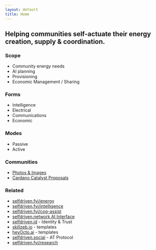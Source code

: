 ```yaml
---
layout: default
title: Home
---
```


## Helping communities self-actuate their energy creation, supply & coordination.

### Scope
- Community energy needs
- AI planning
- Provisioning
- Economic Management / Sharing

### Forms
- Intelligence
- Electrical
- Communications
- Economic

### Modes
- Passive
- Active

### Communities
- [Photos & Images](https://github.com/selfdriven-foundation/selfdriven-energy/tree/main/communities/images)
- [Cardano Catalyst Proposals](/cardano-catalyst/)

### Related
- [selfdriven.fyi/energy](https://selfdriven.fyi/energy)
- [selfdriven.fyi/intelligence](https://selfdriven.fyi/intelligence)
- [selfdriven.fyi/cog-assist](https://selfdriven.fyi/cog-assist)
- [selfdriven.network AI Interface](https://selfdriven.network)
- [selfdriven.id](https://selfdriven.id) - Identity & Trust
- [skillzeb.io](https://skillzeb.io) - templates
- [heyOcto.ai](https://heyocto.ai) - templates
- [selfdriven.social](https://selfdriven.social) - AT Protocol
- [selfdriven.fyi/research](https://selfdriven.fyi/research)



